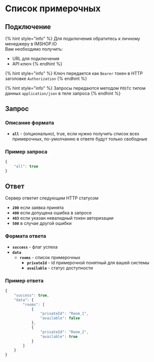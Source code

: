# Список примерочных

## Подключение

{% hint style="info" %}
Для подключения обратитесь к личному менеджеру в IMSHOP.IO  
Вам необходимо получить:

* URL для подключения
* API ключ
{% endhint %}

{% hint style="info" %}
Ключ передается как `Bearer` токен в HTTP заголовке `Authorization`
{% endhint %}

{% hint style="info" %}
Запросы передаются методом `POST`c типом данных `application/json` в теле запроса 
{% endhint %}

## Запрос

### Описание формата

* **`all`** - \(опционально\), true, если нужно получить список всех примерочных, по-умолчанию в ответе будут только свободные

### Пример запроса

```javascript
{
    "all": true
}
```

## Ответ

Сервер ответит следующим HTTP статусом

* **`200`** если заявка принята
* **`400`** если допущена ошибка в запросе
* **`403`** если указан невалидный токен авторизации
* **`500`** в случае другой ошибки

### Формата ответа

* **`success`** - флаг успеха
* **`data`**
  * **`rooms`** - список примерочных
    * **`privateId`** - id примерочной понятный для вашей системы
    * **`available`** - статус доступности

### Пример ответа

```javascript
{
    "success": true,
    "data": {
        "rooms": [
            {
                "privateId": "Room_1",
                "available": false
            },
            {
                "privateId": "Room_2",
                "available": true
            }
        ]
    }
}
```

